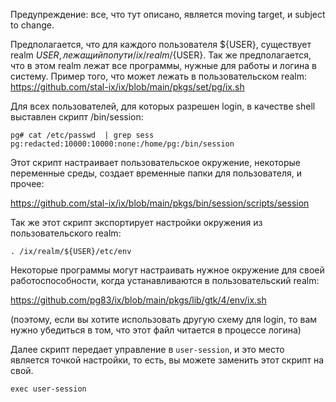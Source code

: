 Предупреждение: все, что тут описано, является moving target, и subject to change.

Предполагается, что для каждого пользователя ${USER}, существует realm ${USER}, лежащий по пути /ix/realm/${USER}. Так же предполагается, что в этом realm лежат все программы, нужные для работы и логина в систему. Пример того, что может лежать в пользовательском realm: https://github.com/stal-ix/ix/blob/main/pkgs/set/pg/ix.sh

Для всех пользователей, для которых разрешен login, в качестве shell выставлен скрипт /bin/session:

```
pg# cat /etc/passwd  | grep sess
pg:redacted:10000:10000:none:/home/pg:/bin/session
```

Этот скрипт настраивает пользовательское окружение, некоторые переменные среды, создает временные папки для пользователя, и прочее:

https://github.com/stal-ix/ix/blob/main/pkgs/bin/session/scripts/session

Так же этот скрипт экспортирует настройки окружения из пользовательского realm:

```
. /ix/realm/${USER}/etc/env
```

Некоторые программы могут настраивать нужное окружение для своей работоспособности, когда устанавливаются в пользовательский realm:

https://github.com/pg83/ix/blob/main/pkgs/lib/gtk/4/env/ix.sh

(поэтому, если вы хотите использовать другую схему для login, то вам нужно убедиться в том, что этот файл читается в процессе логина)

Далее скрипт передает управление в `user-session`, и это место является точкой настройки, то есть, вы можете заменить этот скрипт на свой.

```
exec user-session
```
